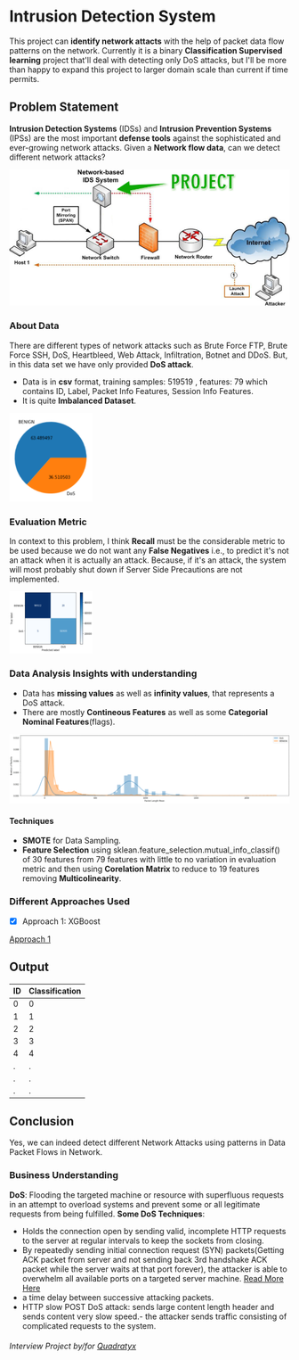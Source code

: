 # Intrusion Detection System
This project can **identify network attacts** with the help of packet data flow patterns on the network. Currently it is a binary **Classification Supervised learning** project that'll deal with detecting only DoS attacks, but I'll be more than happy to expand this project to larger domain scale than current if time permits.

## Problem Statement
**Intrusion Detection Systems** (IDSs) and **Intrusion Prevention Systems** (IPSs) are the most important **defense tools** against the sophisticated and ever-growing network attacks. Given a **Network flow data**, can we detect different network attacks?

<img src='IDS.png'/>

### About Data
There are different types of network attacks such as Brute Force FTP, Brute Force SSH, DoS, Heartbleed, Web Attack, Infiltration, Botnet and DDoS. But, in this data set we have only provided **DoS attack**.
- Data is in **csv** format, training samples: 519519 , features: 79 which contains ID, Label, Packet Info Features, Session Info Features.
- It is quite **Imbalanced Dataset**.
<img src='Unbalanced-Data.png' width=150/>

### Evaluation Metric
In context to this problem, I think **Recall** must be the considerable metric to be used because we do not want any **False Negatives** i.e., to predict it's not an attack when it is actually an attack. Because, if it's an attack, the system will most probably shut down if Server Side Precautions are not implemented.

<img src='Confusion-Matrix.png' width=150/>

### Data Analysis Insights with understanding
- Data has **missing values** as well as **infinity values**, that represents a DoS attack.
- There are mostly **Contineous Features** as well as some **Categorial Nominal Features**(flags).
<img src='ezgif.com-gif-maker.gif'/>
   
#### Techniques 
- **SMOTE** for Data Sampling.
- **Feature Selection** using sklean.feature_selection.mutual_info_classif() of 30 features from 79 features with little to no variation in evaluation metric and then using **Corelation Matrix** to reduce to 19 features removing **Multicolinearity**.


### Different Approaches Used
- [X] Approach 1: XGBoost

[Approach 1](Notebooks/ids.ipynb)

## Output
|ID | Classification|
|---|---------------|
|0	|0 |	BENIGN|
|1	|1 |	DoS|
|2	|2 |	BENIGN|
|3	|3 |	DoS|
|4	|4 |	DoS|
|. |. |...|
|. |. |...|
|. |. |...|


## Conclusion
Yes, we can indeed detect different Network Attacks using patterns in Data Packet Flows in Network.


### Business Understanding
**DoS**: Flooding the targeted machine or resource with superfluous requests in an attempt to overload systems and prevent some or all legitimate requests from being fulfilled.
**Some DoS Techniques**:
- Holds the connection open by sending valid, incomplete HTTP requests to the server at regular intervals to keep the sockets from closing.
- By repeatedly sending initial connection request (SYN) packets(Getting ACK packet from server and not sending back 3rd handshake ACK packet while the server waits at that port forever), the attacker is able to overwhelm all available ports on a targeted server machine. [Read More Here](https://www.cloudflare.com/learning/ddos/syn-flood-ddos-attack/)
- a time delay between successive attacking packets.
- HTTP slow POST DoS attack: sends large content length header and sends content very slow speed.- the attacker sends traffic consisting of complicated requests to the system.

###### Interview Project by/for [Quadratyx](https://quadratyx.com)
